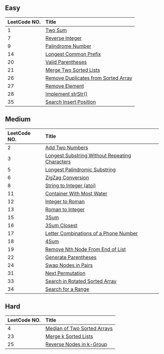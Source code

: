 ## Easy

|LeetCode NO.|Title|
|:------------- |:------------- |
|1|[Two Sum][0001]|
|7|[Reverse Integer][0007]|
|9|[Palindrome Number][0009]|
|14|[Longest Common Prefix][0014]|
|20|[Valid Parentheses][0020]|
|21|[Merge Two Sorted Lists][0021]|
|26|[Remove Duplicates from Sorted Array][0026]|
|27|[Remove Element][0027]|
|28|[Implement strStr()][0028]|
|35|[Search Insert Position][0035]|


## Medium

|LeetCode NO.|Title|
|:------------- |:------------- |
|2|[Add Two Numbers][0002]|
|3|[Longest Substring Without Repeating Characters][0003]|
|5|[Longest Palindromic Substring][0005]|
|6|[ZigZag Conversion][0006]|
|8|[String to Integer (atoi)][0008]|
|11|[Container With Most Water][0011]|
|12|[Integer to Roman][0012]|
|13|[Roman to Integer][0013]|
|15|[3Sum][0015]|
|16|[3Sum Closest][0016]|
|17|[Letter Combinations of a Phone Number][0017]|
|18|[4Sum][0018]|
|19|[Remove Nth Node From End of List][0019]|
|22|[Generate Parentheses][0022]|
|24|[Swap Nodes in Pairs][0024]|
|31|[Next Permutation][0031]|
|33|[Search in Rotated Sorted Array][0033]|
|34|[Search for a Range][0034]|


## Hard

|LeetCode NO.|Title|
|:------------- |:------------- |
|4|[Median of Two Sorted Arrays][0004]|
|23|[Merge k Sorted Lists][0023]|
|25|[Reverse Nodes in k-Group][0025]|







[0001]: https://github.com/Jucongyuan/LeetCode_Java/blob/master/src/com/jucongyuan/easy/_0001/1.%20Two%20Sum.md
[0002]: https://github.com/Jucongyuan/LeetCode_Java/blob/master/src/com/jucongyuan/medium/_0002/2.%20Add%20Two%20Numbers.md
[0003]: https://github.com/Jucongyuan/LeetCode_Java/blob/master/src/com/jucongyuan/medium/_0003/3.%20Longest%20Substring%20Without%20Repeating%20Characters.md
[0004]: https://github.com/Jucongyuan/LeetCode_Java/blob/master/src/com/jucongyuan/hard/_0004/4.%20Median%20of%20Two%20Sorted%20Arrays.md
[0005]: https://github.com/Jucongyuan/LeetCode_Java/blob/master/src/com/jucongyuan/medium/_0005/5.%20Longest%20Palindromic%20Substring.md
[0006]: https://github.com/Jucongyuan/LeetCode_Java/blob/master/src/com/jucongyuan/medium/_0006/6.%20ZigZag%20Conversion.md
[0007]: https://github.com/Jucongyuan/LeetCode_Java/blob/master/src/com/jucongyuan/easy/_0007/7.%20Reverse%20Integer.md
[0008]: https://github.com/Jucongyuan/LeetCode_Java/blob/master/src/com/jucongyuan/medium/_0008/8.%20String%20to%20Integer%20(atoi).md
[0009]: https://github.com/Jucongyuan/LeetCode_Java/blob/master/src/com/jucongyuan/easy/_0009/9.%20Palindrome%20Number.md
[0011]: https://github.com/Jucongyuan/LeetCode_Java/blob/master/src/com/jucongyuan/medium/_0011/11.%20Container%20With%20Most%20Water.md
[0012]: https://github.com/Jucongyuan/LeetCode_Java/blob/master/src/com/jucongyuan/medium/_0012/12.%20Integer%20to%20Roman.md
[0013]: https://github.com/Jucongyuan/LeetCode_Java/blob/master/src/com/jucongyuan/medium/_0013/13.%20Roman%20to%20Integer.md
[0014]: https://github.com/Jucongyuan/LeetCode_Java/blob/master/src/com/jucongyuan/easy/_0014/14.%20Longest%20Common%20Prefix.md
[0015]: https://github.com/Jucongyuan/LeetCode_Java/blob/master/src/com/jucongyuan/medium/_0015/15.%203Sum.md
[0016]: https://github.com/Jucongyuan/LeetCode_Java/blob/master/src/com/jucongyuan/medium/_0016/16.%203Sum%20Closest.md
[0017]: https://github.com/Jucongyuan/LeetCode_Java/blob/master/src/com/jucongyuan/medium/_0017/17.%20Letter%20Combinations%20of%20a%20Phone%20Number.md
[0018]: https://github.com/Jucongyuan/LeetCode_Java/blob/master/src/com/jucongyuan/medium/_0018/18.%204Sum.md
[0019]: https://github.com/Jucongyuan/LeetCode_Java/blob/master/src/com/jucongyuan/medium/_0019/19.%20Remove%20Nth%20Node%20From%20End%20of%20List.md
[0020]: https://github.com/Jucongyuan/LeetCode_Java/blob/master/src/com/jucongyuan/easy/_0020/20.%20Valid%20Parentheses.md
[0021]: https://github.com/Jucongyuan/LeetCode_Java/blob/master/src/com/jucongyuan/easy/_0021/21.%20Merge%20Two%20Sorted%20Lists.md
[0022]: https://github.com/Jucongyuan/LeetCode_Java/blob/master/src/com/jucongyuan/medium/_0022/22.%20Generate%20Parentheses.md
[0023]: https://github.com/Jucongyuan/LeetCode_Java/blob/master/src/com/jucongyuan/hard/_0023/23.%20Merge%20k%20Sorted%20Lists.md
[0024]: https://github.com/Jucongyuan/LeetCode_Java/blob/master/src/com/jucongyuan/medium/_0024/24.%20Swap%20Nodes%20in%20Pairs.md
[0025]: https://github.com/Jucongyuan/LeetCode_Java/blob/master/src/com/jucongyuan/hard/_0025/25.%20Reverse%20Nodes%20in%20k-Group.md
[0026]: https://github.com/Jucongyuan/LeetCode_Java/blob/master/src/com/jucongyuan/easy/_0026/26.%20Remove%20Duplicates%20from%20Sorted%20Array.md
[0027]: https://github.com/Jucongyuan/LeetCode_Java/blob/master/src/com/jucongyuan/easy/_0027/27.%20Remove%20Element.md
[0028]: https://github.com/Jucongyuan/LeetCode_Java/blob/master/src/com/jucongyuan/easy/_0028/28.%20Implement%20strStr().md
[0031]: https://github.com/Jucongyuan/LeetCode_Java/blob/master/src/com/jucongyuan/medium/_0031/31.%20Next%20Permutation.md
[0033]: https://github.com/Jucongyuan/LeetCode_Java/blob/master/src/com/jucongyuan/medium/_0033/33.%20Search%20in%20Rotated%20Sorted%20Array.md
[0034]: https://github.com/Jucongyuan/LeetCode_Java/blob/master/src/com/jucongyuan/medium/_0034/34.%20Search%20for%20a%20Range.md
[0035]: https://github.com/Jucongyuan/LeetCode_Java/blob/master/src/com/jucongyuan/medium/_0035/35.%20Search%20Insert%20Position.md
